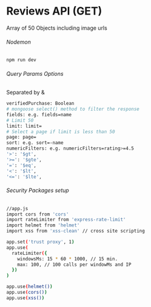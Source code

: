 # Reviews API (GET)

Array of 50 Objects including image urls

###### Nodemon

```sh
npm run dev
```

###### Query Params Options

Separated by &

```sh
verifiedPurchase: Boolean
# mongoose select() method to filter the response
fields: e.g. fields=name
# Limit 50
limit: limit=
# Select a page if limit is less than 50
page: page=
sort: e.g. sort=-name
numericFilters: e.g. numericFilters=rating>=4.5
'>': '$gt',
'>=': '$gte',
'=': '$eq',
'<': '$lt',
'<=': '$lte',
```

###### Security Packages setup

```sh
//app.js
import cors from 'cors'
import rateLimiter from 'express-rate-limit'
import helmet from 'helmet'
import xss from 'xss-clean' // cross site scripting

app.set('trust proxy', 1)
app.use(
  rateLimiter({
    windowsMs: 15 * 60 * 1000, // 15 min.
    max: 100, // 100 calls per windowMs and IP
  })
)

app.use(helmet())
app.use(cors())
app.use(xss())
```
